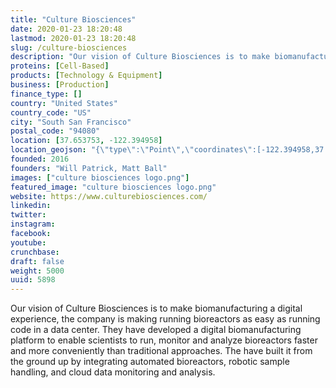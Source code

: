 ```yaml
---
title: "Culture Biosciences"
date: 2020-01-23 18:20:48
lastmod: 2020-01-23 18:20:48
slug: /culture-biosciences
description: "Our vision of Culture Biosciences is to make biomanufacturing a digital experience, the company is making running bioreactors as easy as running code in a data center. They have developed a digital biomanufacturing platform to enable scientists to run, monitor and analyze bioreactors faster and more conveniently than traditional approaches. The have built it from the ground up by integrating automated bioreactors, robotic sample handling, and cloud data monitoring and analysis."
proteins: [Cell-Based]
products: [Technology & Equipment]
business: [Production]
finance_type: []
country: "United States"
country_code: "US"
city: "South San Francisco"
postal_code: "94080"
location: [37.653753, -122.394958]
location_geojson: "{\"type\":\"Point\",\"coordinates\":[-122.394958,37.653753]}"
founded: 2016
founders: "Will Patrick, Matt Ball"
images: ["culture biosciences logo.png"]
featured_image: "culture biosciences logo.png"
website: https://www.culturebiosciences.com/
linkedin: 
twitter: 
instagram: 
facebook: 
youtube: 
crunchbase: 
draft: false
weight: 5000
uuid: 5898
---
```

Our vision of Culture Biosciences is to make biomanufacturing a digital experience, the company is making running bioreactors as easy as running code in a data center. They have developed a digital biomanufacturing platform to enable scientists to run, monitor and analyze bioreactors faster and more conveniently than traditional approaches. The have built it from the ground up by integrating automated bioreactors, robotic sample handling, and cloud data monitoring and analysis.
